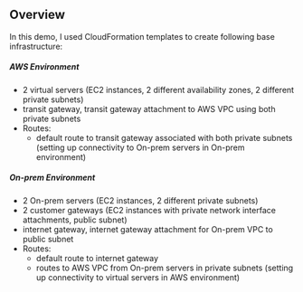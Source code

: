 
## Overview

In this demo, I used CloudFormation templates to create following base infrastructure:

##### AWS Environment
* 2 virtual servers (EC2 instances, 2 different availability zones, 2 different private subnets)
* transit gateway, transit gateway attachment to AWS VPC using both private subnets
* Routes:
  * default route to transit gateway associated with both private subnets (setting up connectivity to On-prem servers in On-prem environment)  
##### On-prem Environment
* 2 On-prem servers (EC2 instances, 2 different private subnets)
* 2 customer gateways (EC2 instances with private network interface attachments, public subnet)
* internet gateway, internet gateway attachment for On-prem VPC to public subnet
* Routes:
  * default route to internet gateway
  * routes to AWS VPC from On-prem servers in private subnets (setting up connectivity to virtual servers in AWS environment)
